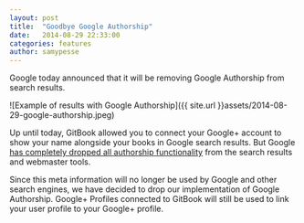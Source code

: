 ```yaml
---
layout: post
title:  "Goodbye Google Authorship"
date:   2014-08-29 22:33:00
categories: features
author: samypesse
---
```

Google today announced that it will be removing Google Authorship from search results.

<!-- more -->

![Example of results with Google Authorship]({{ site.url }}assets/2014-08-29-google-authorship.jpeg)

Up until today, GitBook allowed you to connect your Google+ account to show your name alongside your books in Google search results. But Google [has completely dropped all authorship functionality](https://plus.google.com/u/0/+JohnMueller/posts/HZf3KDP1Dm8) from the search results and webmaster tools.

Since this meta information will no longer be used by Google and other search engines, we have decided to drop our implementation of Google Authorship.
Google+ Profiles connected to GitBook will still be used to link your user profile to your Google+ profile.
